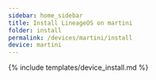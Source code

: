 ```yaml
---
sidebar: home_sidebar
title: Install LineageOS on martini
folder: install
permalink: /devices/martini/install
device: martini
---
```

{% include templates/device_install.md %}

